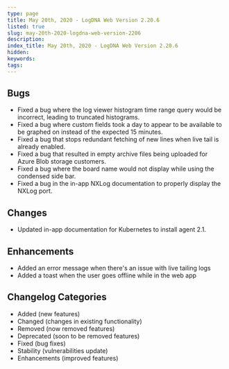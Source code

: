 ```yaml
---
type: page
title: May 20th, 2020 - LogDNA Web Version 2.20.6
listed: true
slug: may-20th-2020-logdna-web-version-2206
description: 
index_title: May 20th, 2020 - LogDNA Web Version 2.20.6
hidden: 
keywords: 
tags: 
---
```




## Bugs
* Fixed a bug where the log viewer histogram time range query would be incorrect, leading to truncated histograms.
* Fixed a bug where custom fields took a day to appear to be available to be graphed on instead of the expected 15 minutes.
* Fixed a bug that stops redundant fetching of new lines when live tail is already enabled.
* Fixed a bug that resulted in empty archive files being uploaded for Azure Blob storage customers.
* Fixed a bug where the board name would not display while using the condensed side bar.
* Fixed a bug in the in-app NXLog documentation to properly display the NXLog port.

## Changes
* Updated in-app documentation for Kubernetes to install agent 2.1.

## Enhancements
* Added an error message when there's an issue with live tailing logs
* Added a toast when the user goes offline while in the web app

## Changelog Categories
* Added (new features)
* Changed (changes in existing functionality)
* Removed (now removed features)
* Deprecated (soon to be removed features)
* Fixed (bug fixes)
* Stability (vulnerabilities update)
* Enhancements (improved features)

